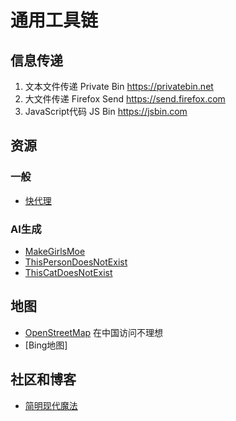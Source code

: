 # 通用工具链

## 信息传递

1. 文本文件传递 Private Bin <https://privatebin.net>
2. 大文件传递 Firefox Send <https://send.firefox.com>
3. JavaScript代码 JS Bin <https://jsbin.com>

## 资源

### 一般

- [快代理](https://www.kuaidaili.com/)

### AI生成

- [MakeGirlsMoe](https://make.girls.moe/)
- [ThisPersonDoesNotExist](https://thispersondoesnotexist.com/)
- [ThisCatDoesNotExist](https://thiscatdoesnotexist.com/)

## 地图

- [OpenStreetMap](https://www.openstreetmap.org/) 在中国访问不理想
- [Bing地图]

## 社区和博客

- [简明现代魔法](http://www.nowamagic.net/academy/)
